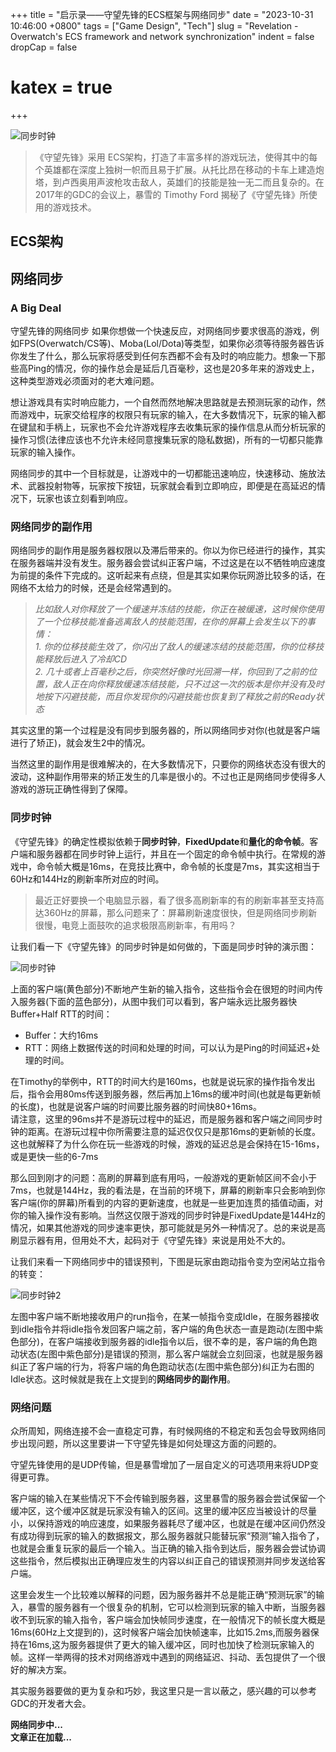 +++
title = "启示录——守望先锋的ECS框架与网络同步"
date = "2023-10-31 10:46:00 +0800"
tags = ["Game Design", "Tech"]
slug = "Revelation - Overwatch's ECS framework and network synchronization"
indent = false
dropCap = false
# katex = true
+++


![同步时钟](/images/2023/overwatch_ft.png)

> 《守望先锋》采用 ECS架构，打造了丰富多样的游戏玩法，使得其中的每个英雄都在深度上独树一帜而且易于扩展。从托比昂在移动的卡车上建造炮塔，到卢西奥用声波枪攻击敌人，英雄们的技能是独一无二而且复杂的。在2017年的GDC的会议上，暴雪的 Timothy Ford 揭秘了《守望先锋》所使用的游戏技术。


## ECS架构


## 网络同步

### A Big Deal

守望先锋的网络同步
如果你想做一个快速反应，对网络同步要求很高的游戏，例如FPS(Overwatch/CS等)、Moba(Lol/Dota)等类型，如果你必须等待服务器告诉你发生了什么，那么玩家将感受到任何东西都不会有及时的响应能力。想象一下那些高Ping的情况，你的操作总会是延后几百毫秒，这也是20多年来的游戏史上，这种类型游戏必须面对的老大难问题。  

想让游戏具有实时响应能力，一个自然而然地解决思路就是去预测玩家的动作，然而游戏中，玩家交给程序的权限只有玩家的输入，在大多数情况下，玩家的输入都在键鼠和手柄上，玩家也不会允许游戏程序去收集玩家的操作信息从而分析玩家的操作习惯(法律应该也不允许未经同意搜集玩家的隐私数据)，所有的一切都只能靠玩家的输入操作。  

网络同步的其中一个目标就是，让游戏中的一切都能迅速响应，快速移动、施放法术、武器投射物等，玩家按下按钮，玩家就会看到立即响应，即便是在高延迟的情况下，玩家也该立刻看到响应。 

### 网络同步的副作用
  
网络同步的副作用是服务器权限以及滞后带来的。你以为你已经进行的操作，其实在服务器端并没有发生。服务器会尝试纠正客户端，不过这是在以不牺牲响应速度为前提的条件下完成的。这听起来有点绕，但是其实如果你玩网游比较多的话，在网络不太给力的时候，还是会经常遇到的。


 > *比如敌人对你释放了一个缓速并冻结的技能，你正在被缓速，这时候你使用了一个位移技能准备逃离敌人的技能范围，在你的屏幕上会发生以下的事情：*  
    *1. 你的位移技能生效了，你闪出了敌人的缓速冻结的技能范围，你的位移技能释放后进入了冷却CD*  
    *2. 几十或者上百毫秒之后，你突然好像时光回溯一样，你回到了之前的位置，敌人正在向你释放缓速冻结技能，只不过这一次的版本是你并没有及时地按下闪避技能，而且你发现你的闪避技能也恢复到了释放之前的Ready状态*

其实这里的第一个过程是没有同步到服务器的，所以网络同步对你(也就是客户端进行了矫正)，就会发生2中的情况。

当然这里的副作用是很难解决的，在大多数情况下，只要你的网络状态没有很大的波动，这种副作用带来的矫正发生的几率是很小的。不过也正是网络同步使得多人游戏的游玩正确性得到了保障。

### 同步时钟
《守望先锋》的确定性模拟依赖于**同步时钟**，**FixedUpdate**和**量化的命令帧**。客户端和服务器都在同步时钟上运行，并且在一个固定的命令帧中执行。在常规的游戏中，命令帧大概是16ms，在竞技比赛中，命令帧的长度是7ms，其实这相当于60Hz和144Hz的刷新率所对应的时间。

> 最近正好要换一个电脑显示器，看了很多高刷新率的有的刷新率甚至支持高达360Hz的屏幕，那么问题来了：屏幕刷新速度很快，但是网络同步刷新很慢，电竞上面鼓吹的追求极限高刷新率，有用吗？

让我们看一下《守望先锋》的同步时钟是如何做的，下面是同步时钟的演示图：

![同步时钟](/images/2023/clock.png)

上面的客户端(黄色部分)不断地产生新的输入指令，这些指令会在很短的时间内传入服务器(下面的蓝色部分)，从图中我们可以看到，客户端永远比服务器快Buffer+Half RTT的时间：  
- Buffer：大约16ms  
- RTT：网络上数据传送的时间和处理的时间，可以认为是Ping的时间延迟+处理的时间。   
  
在Timothy的举例中，RTT的时间大约是160ms，也就是说玩家的操作指令发出后，指令会用80ms传送到服务器，然后再加上16ms的缓冲时间(也就是每更新帧的长度)，也就是说客户端的时间要比服务器的时间快80+16ms。  
请注意，这里的96ms并不是游玩过程中的延迟，而是服务器和客户端之间同步时钟的距离。在游玩过程中你所需要注意的延迟仅仅只是那16ms的更新帧的长度。这也就解释了为什么你在玩一些游戏的时候，游戏的延迟总是会保持在15-16ms，或是更快一些的6-7ms

那么回到刚才的问题：高刷的屏幕到底有用吗，一般游戏的更新帧区间不会小于7ms，也就是144Hz，我的看法是，在当前的环境下，屏幕的刷新率只会影响到你客户端(你的屏幕)所看到的内容的更新速度，也就是一些更加连贯的插值动画，对你的输入操作没有影响。当然这仅限于游戏的同步时钟是FixedUpdate是144Hz的情况，如果其他游戏的同步速率更快，那可能就是另外一种情况了。总的来说是高刷显示器有用，但用处不大，起码对于《守望先锋》来说是用处不大的。  



让我们来看一下网络同步中的错误预判，下图是玩家由跑动指令变为空闲站立指令的转变：

![同步时钟2](/images/2023/clock2.png)

左图中客户端不断地接收用户的run指令，在某一帧指令变成Idle，在服务器接收到idle指令并将idle指令发回客户端之前，客户端的角色状态一直是跑动(左图中紫色部分)，在客户端接收到服务器的idle指令以后，很不幸的是，客户端的角色跑动状态(左图中紫色部分)是错误的预测，那么客户端就会立刻回滚，也就是服务器纠正了客户端的行为，将客户端的角色跑动状态(左图中紫色部分)纠正为右图的Idle状态。这时候就是我在上文提到的**网络同步的副作用**。

### 网络问题

众所周知，网络连接不会一直稳定可靠，有时候网络的不稳定和丢包会导致网络同步出现问题，所以这里要讲一下守望先锋是如何处理这方面的问题的。  

守望先锋使用的是UDP传输，但是暴雪增加了一层自定义的可选项用来将UDP变得更可靠。  

客户端的输入在某些情况下不会传输到服务器，这里暴雪的服务器会尝试保留一个缓冲区，这个缓冲区就是玩家没有输入的区间。这里的缓冲区应当被设计的尽量小，以保持游戏的响应速度，如果服务器耗尽了缓冲区，也就是在缓冲区间仍然没有成功得到玩家的输入的数据报文，那么服务器就只能替玩家“预测”输入指令了，也就是会重复玩家的最后一个输入。当正确的输入指令到达后，服务器会尝试协调这些指令，然后模拟出正确理应发生的内容以纠正自己的错误预测并同步发送给客户端。

这里会发生一个比较难以解释的问题，因为服务器并不总是能正确“预测玩家”的输入，暴雪的服务器有一个很复杂的机制，它可以检测到玩家的输入中断，当服务器收不到玩家的输入指令，客户端会加快帧同步速度，在一般情况下的帧长度大概是16ms(60Hz上文提到的)，这时候客户端会加快帧速率，比如15.2ms,而服务器保持在16ms,这为服务器提供了更大的输入缓冲区，同时也加快了检测玩家输入的帧。这样一举两得的技术对网络游戏中遇到的网络延迟、抖动、丢包提供了一个很好的解决方案。

其实服务器要做的更为复杂和巧妙，我这里只是一言以蔽之，感兴趣的可以参考GDC的开发者大会。

**网络同步中...**  
**文章正在加载...**

